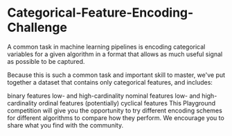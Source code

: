 # Categorical-Feature-Encoding-Challenge
A common task in machine learning pipelines is encoding categorical variables for a given algorithm in a format that allows as much useful signal as possible to be captured.

Because this is such a common task and important skill to master, we've put together a dataset that contains only categorical features, and includes:

binary features
low- and high-cardinality nominal features
low- and high-cardinality ordinal features
(potentially) cyclical features
This Playground competition will give you the opportunity to try different encoding schemes for different algorithms to compare how they perform. We encourage you to share what you find with the community.
